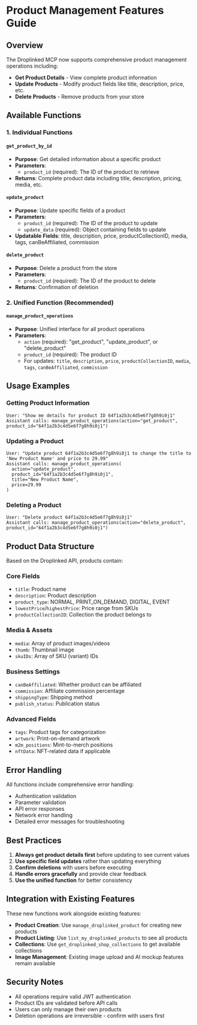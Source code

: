 # Product Management Features Guide

## Overview

The Droplinked MCP now supports comprehensive product management operations including:
- **Get Product Details** - View complete product information
- **Update Products** - Modify product fields like title, description, price, etc.
- **Delete Products** - Remove products from your store

## Available Functions

### 1. Individual Functions

#### `get_product_by_id`
- **Purpose**: Get detailed information about a specific product
- **Parameters**: 
  - `product_id` (required): The ID of the product to retrieve
- **Returns**: Complete product data including title, description, pricing, media, etc.

#### `update_product` 
- **Purpose**: Update specific fields of a product
- **Parameters**:
  - `product_id` (required): The ID of the product to update
  - `update_data` (required): Object containing fields to update
- **Updatable Fields**: title, description, price, productCollectionID, media, tags, canBeAffiliated, commission

#### `delete_product`
- **Purpose**: Delete a product from the store
- **Parameters**:
  - `product_id` (required): The ID of the product to delete
- **Returns**: Confirmation of deletion

### 2. Unified Function (Recommended)

#### `manage_product_operations`
- **Purpose**: Unified interface for all product operations
- **Parameters**:
  - `action` (required): "get_product", "update_product", or "delete_product"
  - `product_id` (required): The product ID
  - For updates: `title`, `description`, `price`, `productCollectionID`, `media`, `tags`, `canBeAffiliated`, `commission`

## Usage Examples

### Getting Product Information
```
User: "Show me details for product ID 64f1a2b3c4d5e6f7g8h9i0j1"
Assistant calls: manage_product_operations(action="get_product", product_id="64f1a2b3c4d5e6f7g8h9i0j1")
```

### Updating a Product
```
User: "Update product 64f1a2b3c4d5e6f7g8h9i0j1 to change the title to 'New Product Name' and price to 29.99"
Assistant calls: manage_product_operations(
  action="update_product", 
  product_id="64f1a2b3c4d5e6f7g8h9i0j1",
  title="New Product Name",
  price=29.99
)
```

### Deleting a Product
```
User: "Delete product 64f1a2b3c4d5e6f7g8h9i0j1"
Assistant calls: manage_product_operations(action="delete_product", product_id="64f1a2b3c4d5e6f7g8h9i0j1")
```

## Product Data Structure

Based on the Droplinked API, products contain:

### Core Fields
- `title`: Product name
- `description`: Product description  
- `product_type`: NORMAL, PRINT_ON_DEMAND, DIGITAL, EVENT
- `lowestPrice`/`highestPrice`: Price range from SKUs
- `productCollectionID`: Collection the product belongs to

### Media & Assets
- `media`: Array of product images/videos
- `thumb`: Thumbnail image
- `skuIDs`: Array of SKU (variant) IDs

### Business Settings
- `canBeAffiliated`: Whether product can be affiliated
- `commission`: Affiliate commission percentage
- `shippingType`: Shipping method
- `publish_status`: Publication status

### Advanced Fields
- `tags`: Product tags for categorization
- `artwork`: Print-on-demand artwork
- `m2m_positions`: Mint-to-merch positions
- `nftData`: NFT-related data if applicable

## Error Handling

All functions include comprehensive error handling:
- Authentication validation
- Parameter validation  
- API error responses
- Network error handling
- Detailed error messages for troubleshooting

## Best Practices

1. **Always get product details first** before updating to see current values
2. **Use specific field updates** rather than updating everything
3. **Confirm deletions** with users before executing
4. **Handle errors gracefully** and provide clear feedback
5. **Use the unified function** for better consistency

## Integration with Existing Features

These new functions work alongside existing features:
- **Product Creation**: Use `manage_droplinked_product` for creating new products
- **Product Listing**: Use `list_my_droplinked_products` to see all products
- **Collections**: Use `get_droplinked_shop_collections` to get available collections
- **Image Management**: Existing image upload and AI mockup features remain available

## Security Notes

- All operations require valid JWT authentication
- Product IDs are validated before API calls
- Users can only manage their own products
- Deletion operations are irreversible - confirm with users first 